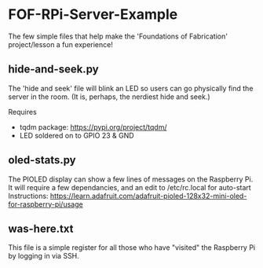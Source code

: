 # FOF-RPi-Server-Example
The few simple files that help make the 'Foundations of Fabrication' project/lesson a fun experience!


## hide-and-seek.py
The 'hide and seek' file will blink an LED so users can go physically find the server in the room. (It is, perhaps, the nerdiest hide and seek.)

Requires 
* tqdm package: https://pypi.org/project/tqdm/
* LED soldered on to GPIO 23 & GND

## oled-stats.py
The PIOLED display can show a few lines of messages on the Raspberry Pi.
It will require a few dependancies, and an edit to /etc/rc.local for auto-start
Instructions: https://learn.adafruit.com/adafruit-pioled-128x32-mini-oled-for-raspberry-pi/usage

## was-here.txt
This file is a simple register for all those who have "visited" the Raspberry Pi by logging in via SSH.